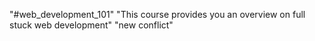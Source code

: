 "#web_development_101"
"This course provides you an overview on full stuck web development"
"new conflict"
